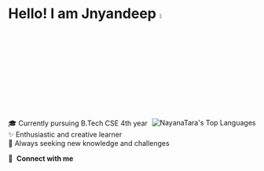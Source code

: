 # Hello! I am Jnyandeep <img src="https://media.giphy.com/media/hvRJCLFzcasrR4ia7z/giphy.gif" width="5%">
<a href="https://github.com/nayanatara07/github-readme-stats"><img align="right"  alt="NayanaTara's Top Languages" src="https://github-readme-stats.vercel.app/api/top-langs/?username=JayAnakapalli&langs_count=6&count_private=true&layout=compact&theme=react&border=5493F7&bg_color=0D1117" /></a>


🎓 Currently pursuing B.Tech CSE 4th year  
✨ Enthusiastic and creative learner  
🌱 Always seeking new knowledge and challenges  


🔗 &nbsp;**Connect with me**


